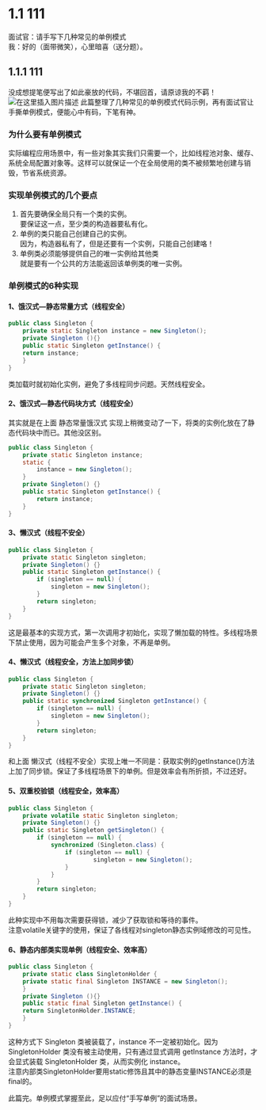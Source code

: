 ﻿# 1.1 111
面试官：请手写下几种常见的单例模式  
我：好的（面带微笑），心里暗喜（送分题）。
## 1.1.1 111
没成想提笔便写出了如此豪放的代码，不堪回首，请原谅我的不羁！  
![在这里插入图片描述](https://img-blog.csdnimg.cn/20190627001855783.jpg?x-oss-process=image/watermark,type_ZmFuZ3poZW5naGVpdGk,shadow_10,text_aHR0cHM6Ly9ibG9nLmNzZG4ubmV0L20wXzM3OTY1MDE4,size_16,color_FFFFFF,t_70)
此篇整理了几种常见的单例模式代码示例，再有面试官让手撕单例模式，便能心中有码，下笔有神。
### 为什么要有单例模式
实际编程应用场景中，有一些对象其实我们只需要一个，比如线程池对象、缓存、系统全局配置对象等。这样可以就保证一个在全局使用的类不被频繁地创建与销毁，节省系统资源。
### 实现单例模式的几个要点
1. 首先要确保全局只有一个类的实例。  
要保证这一点，至少类的构造器要私有化。  
2. 单例的类只能自己创建自己的实例。  
因为，构造器私有了，但是还要有一个实例，只能自己创建咯！    
3. 单例类必须能够提供自己的唯一实例给其他类  
就是要有一个公共的方法能返回该单例类的唯一实例。
### 单例模式的6种实现
#### 1、饿汉式—静态常量方式（线程安全）
```java
public class Singleton {  
    private static Singleton instance = new Singleton();  
    private Singleton (){}  
    public static Singleton getInstance() {  
    return instance;  
    }  
}
```
类加载时就初始化实例，避免了多线程同步问题。天然线程安全。
#### 2、饿汉式—静态代码块方式（线程安全）
其实就是在上面 静态常量饿汉式 实现上稍微变动了一下，将类的实例化放在了静态代码块中而已。其他没区别。
```java
public class Singleton {
    private static Singleton instance;
    static {
        instance = new Singleton();
    }
    private Singleton() {}
    public static Singleton getInstance() {
        return instance;
    }
}
```
#### 3、懒汉式（线程不安全）
```java
public class Singleton {
    private static Singleton singleton;
    private Singleton() {}
    public static Singleton getInstance() {
        if (singleton == null) {
            singleton = new Singleton();
        }
        return singleton;
    }
}
```
这是最基本的实现方式，第一次调用才初始化，实现了懒加载的特性。多线程场景下禁止使用，因为可能会产生多个对象，不再是单例。
#### 4、懒汉式（线程安全，方法上加同步锁）
```java
public class Singleton {
    private static Singleton singleton;
    private Singleton() {}
    public static synchronized Singleton getInstance() {
        if (singleton == null) {
            singleton = new Singleton();
        }
        return singleton;
    }
}
```
和上面 懒汉式（线程不安全）实现上唯一不同是：获取实例的getInstance()方法上加了同步锁。保证了多线程场景下的单例。但是效率会有所折损，不过还好。
#### 5、双重校验锁（线程安全，效率高）
```java
public class Singleton {
	private volatile static Singleton singleton;
	private Singleton() {}
	public static Singleton getSingleton() {
		if (singleton == null) {
			synchronized (Singleton.class) {
				if (singleton == null) {
						singleton = new Singleton();
				}
			}
		}
		return singleton;
	}
}
```
此种实现中不用每次需要获得锁，减少了获取锁和等待的事件。  
注意volatile关键字的使用，保证了各线程对singleton静态实例域修改的可见性。
#### 6、静态内部类实现单例（线程安全、效率高）
```java
public class Singleton {  
    private static class SingletonHolder {  
    private static final Singleton INSTANCE = new Singleton();  
    }  
    private Singleton (){}  
    public static final Singleton getInstance() {  
    return SingletonHolder.INSTANCE;  
    }  
}
```
这种方式下 Singleton 类被装载了，instance 不一定被初始化。因为 SingletonHolder 类没有被主动使用，只有通过显式调用 getInstance 方法时，才会显式装载 SingletonHolder 类，从而实例化 instance。  
注意内部类SingletonHolder要用static修饰且其中的静态变量INSTANCE必须是final的。

此篇完。单例模式掌握至此，足以应付“手写单例”的面试场景。

